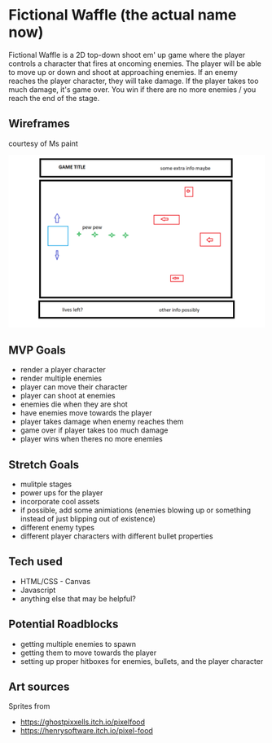 # Fictional Waffle (the actual name now)

Fictional Waffle is a 2D top-down shoot em' up game where the player controls a character that fires at oncoming enemies. The player will be able to move up or down and shoot at approaching enemies. If an enemy reaches the player character, they will take damage. If the player takes too much damage, it's game over. You win if there are no more enemies / you reach the end of the stage.

## Wireframes

courtesy of Ms paint

![wireframe](./media/P1%20wireframe.png)

## MVP Goals

- render a player character
- render multiple enemies
- player can move their character
- player can shoot at enemies
- enemies die when they are shot
- have enemies move towards the player
- player takes damage when enemy reaches them
- game over if player takes too much damage
- player wins when theres no more enemies

## Stretch Goals

- mulitple stages
- power ups for the player
- incorporate cool assets
- if possible, add some animiations (enemies blowing up or something instead of just blipping out of existence)
- different enemy types
- different player characters with different bullet properties

## Tech used

- HTML/CSS - Canvas
- Javascript
- anything else that may be helpful?

## Potential Roadblocks

- getting multiple enemies to spawn
- getting them to move towards the player
- setting up proper hitboxes for enemies, bullets, and the player character

## Art sources

Sprites from
- https://ghostpixxells.itch.io/pixelfood
- https://henrysoftware.itch.io/pixel-food